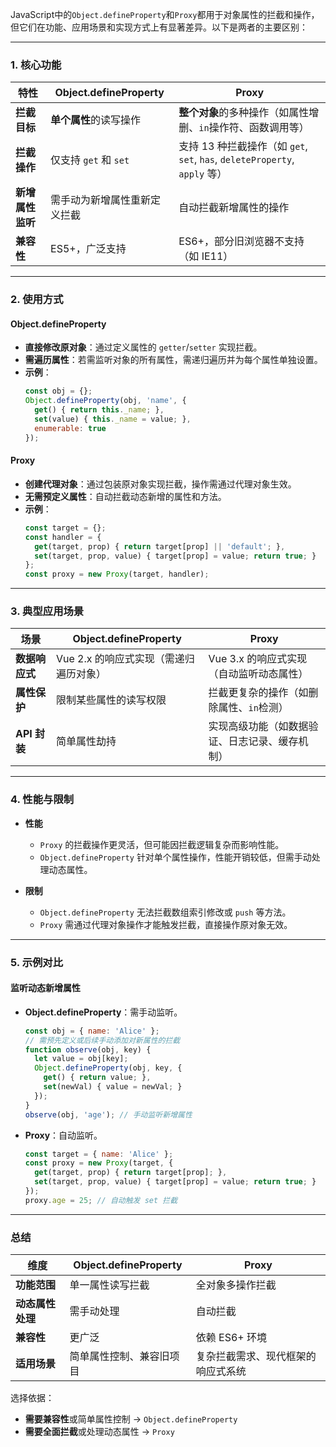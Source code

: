 JavaScript中的`Object.defineProperty`和`Proxy`都用于对象属性的拦截和操作，但它们在功能、应用场景和实现方式上有显著差异。以下是两者的主要区别：

---

### **1. 核心功能**
| **特性**               | **Object.defineProperty**              | **Proxy**                            |
|------------------------|----------------------------------------|--------------------------------------|
| **拦截目标**           | **单个属性**的读写操作                 | **整个对象**的多种操作（如属性增删、`in`操作符、函数调用等） |
| **拦截操作**           | 仅支持 `get` 和 `set`                  | 支持 13 种拦截操作（如 `get`, `set`, `has`, `deleteProperty`, `apply` 等） |
| **新增属性监听**       | 需手动为新增属性重新定义拦截           | 自动拦截新增属性的操作               |
| **兼容性**             | ES5+，广泛支持                         | ES6+，部分旧浏览器不支持（如 IE11）  |

---

### **2. 使用方式**
#### **Object.defineProperty**
- **直接修改原对象**：通过定义属性的 `getter`/`setter` 实现拦截。
- **需遍历属性**：若需监听对象的所有属性，需递归遍历并为每个属性单独设置。
- **示例**：
  ```javascript
  const obj = {};
  Object.defineProperty(obj, 'name', {
    get() { return this._name; },
    set(value) { this._name = value; },
    enumerable: true
  });
  ```

#### **Proxy**
- **创建代理对象**：通过包装原对象实现拦截，操作需通过代理对象生效。
- **无需预定义属性**：自动拦截动态新增的属性和方法。
- **示例**：
  ```javascript
  const target = {};
  const handler = {
    get(target, prop) { return target[prop] || 'default'; },
    set(target, prop, value) { target[prop] = value; return true; }
  };
  const proxy = new Proxy(target, handler);
  ```

---

### **3. 典型应用场景**
| **场景**               | **Object.defineProperty**              | **Proxy**                            |
|------------------------|----------------------------------------|--------------------------------------|
| **数据响应式**         | Vue 2.x 的响应式实现（需递归遍历对象） | Vue 3.x 的响应式实现（自动监听动态属性） |
| **属性保护**           | 限制某些属性的读写权限                 | 拦截更复杂的操作（如删除属性、`in`检测） |
| **API 封装**           | 简单属性劫持                           | 实现高级功能（如数据验证、日志记录、缓存机制） |

---

### **4. 性能与限制**
- **性能**  
  - `Proxy` 的拦截操作更灵活，但可能因拦截逻辑复杂而影响性能。
  - `Object.defineProperty` 针对单个属性操作，性能开销较低，但需手动处理动态属性。

- **限制**  
  - `Object.defineProperty` 无法拦截数组索引修改或 `push` 等方法。
  - `Proxy` 需通过代理对象操作才能触发拦截，直接操作原对象无效。

---

### **5. 示例对比**
#### **监听动态新增属性**
- **Object.defineProperty**：需手动监听。
  ```javascript
  const obj = { name: 'Alice' };
  // 需预先定义或后续手动添加对新属性的拦截
  function observe(obj, key) {
    let value = obj[key];
    Object.defineProperty(obj, key, {
      get() { return value; },
      set(newVal) { value = newVal; }
    });
  }
  observe(obj, 'age'); // 手动监听新增属性
  ```

- **Proxy**：自动监听。
  ```javascript
  const target = { name: 'Alice' };
  const proxy = new Proxy(target, {
    get(target, prop) { return target[prop]; },
    set(target, prop, value) { target[prop] = value; return true; }
  });
  proxy.age = 25; // 自动触发 set 拦截
  ```

---

### **总结**
| **维度**         | **Object.defineProperty**              | **Proxy**                            |
|------------------|----------------------------------------|--------------------------------------|
| **功能范围**     | 单一属性读写拦截                       | 全对象多操作拦截                     |
| **动态属性处理** | 需手动处理                             | 自动拦截                             |
| **兼容性**       | 更广泛                                 | 依赖 ES6+ 环境                       |
| **适用场景**     | 简单属性控制、兼容旧项目               | 复杂拦截需求、现代框架的响应式系统   |

选择依据：  
- **需要兼容性**或简单属性控制 → `Object.defineProperty`  
- **需要全面拦截**或处理动态属性 → `Proxy`